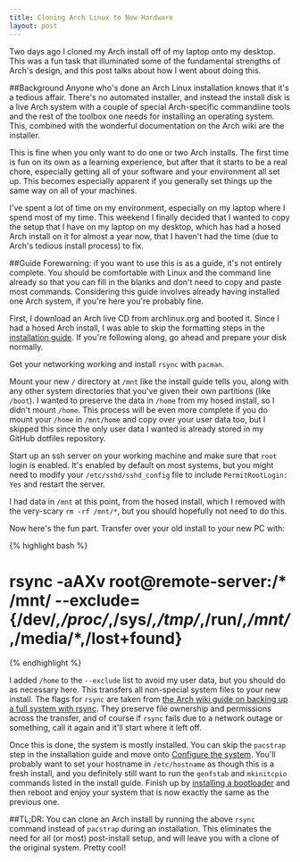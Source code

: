 ```yaml
---
title: Cloning Arch Linux to New Hardware
layout: post
---
```


Two days ago I cloned my Arch install off of my laptop onto my desktop. This was a fun task that illuminated some of the fundamental strengths of Arch's design, and this post talks about how I went about doing this.

##Background
Anyone who's done an Arch Linux installation knows that it's a tedious affair. There's no automated installer, and instead the install disk is a live Arch system with a couple of special Arch-specific commandline tools and the rest of the toolbox one needs for installing an operating system. This, combined with the wonderful documentation on the Arch wiki are the installer.

This is fine when you only want to do one or two Arch installs. The first time is fun on its own as a learning experience, but after that it starts to be a real chore, especially getting all of your software and your environment all set up. This becomes especially apparent if you generally set things up the same way on all of your machines.

I've spent a lot of time on my environment, especially on my laptop where I spend most of my time. This weekend I finally decided that I wanted to copy the setup that I have on my laptop on my desktop, which has had a hosed Arch install on it for almost a year now, that I haven't had the time (due to Arch's tedious install process) to fix.

##Guide
Forewarning: if you want to use this is as a guide, it's not entirely complete. You should be comfortable with Linux and the command line already so that you can fill in the blanks and don't need to copy and paste most commands. Considering this guide involves already having installed one Arch system, if you're here you're probably fine.

First, I download an Arch live CD from archlinux.org and booted it. Since I had a hosed Arch install, I was able to skip the formatting steps in the [installation guide](https://wiki.archlinux.org/index.php/Installation_guide). If you're following along, go ahead and prepare your disk normally.

Get your networking working and install `rsync` with `pacman`.

Mount your new `/` directory at `/mnt` like the install guide tells you, along with any other system directories that you've given their own partitions (like `/boot`). I wanted to preserve the data in `/home` from my hosed install, so I didn't mount `/home`. This process will be even more complete if you do mount your `/home` in `/mnt/home` and copy over your user data too, but I skipped this since the only user data I wanted is already stored in my GitHub dotfiles repository.

Start up an ssh server on your working machine and make sure that `root` login is enabled. It's enabled by default on most systems, but you might need to modify your `/etc/sshd/sshd_config` file to include `PermitRootLogin: Yes` and restart the server. 

I had data in `/mnt` at this point, from the hosed install, which I removed with the very-scary `rm -rf /mnt/*`, but you should hopefully not need to do this.

Now here's the fun part. Transfer over your old install to your new PC with:

{% highlight bash %}
# rsync -aAXv root@remote-server:/* /mnt/ --exclude={/dev/*,/proc/*,/sys/*,/tmp/*,/run/*,/mnt/*,/media/*,/lost+found}
{% endhighlight %}

I added `/home` to the `--exclude` list to avoid my user data, but you should do as necessary here. This transfers all non-special system files to your new install. The flags for `rsync` are taken from [the Arch wiki guide on backing up a full system with rsync](https://wiki.archlinux.org/index.php/Full_System_Backup_with_rsync). They preserve file ownership and permissions across the transfer, and of course if `rsync` fails due to a network outage or something, call it again and it'll start where it left off.

Once this is done, the system is mostly installed. You can skip the `pacstrap` step in the installation guide and move onto [Configure the system](https://wiki.archlinux.org/index.php/Installation_guide#Configure_the_system). You'll probably want to set your hostname in `/etc/hostname` as though this is a fresh install, and you definitely still want to run the `genfstab` and `mkinitcpio` commands listed in the install guide. Finish up by [installing a bootloader](https://wiki.archlinux.org/index.php/Boot_Loaders) and then reboot and enjoy your system that is now exactly the same as the previous one.

##TL;DR:
You can clone an Arch install by running the above `rsync` command instead of `pacstrap` during an installation. This eliminates the need for all (or most) post-install setup, and will leave you with a clone of the original system. Pretty cool!
